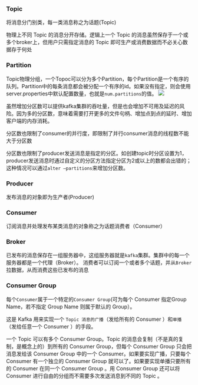 ### Topic
将消息分门别类，每一类消息称之为话题(Topic)

物理上不同 Topic 的消息分开存储。逻辑上一个 Topic 的消息虽然保存于一个或多个broker上，但用户只需指定消息的 Topic 即可生产或消费数据而不必关心数据存于何处

### Partition

Topic物理分组，一个Topoc可以分为多个Partition，每个Partition是一个有序的队列。Partition中的每条消息都会被分配一个有序的id。如果没有指定，则会使用server.properties中默认配置数量，也就是`num.partitions`的值。
![](https://raw.githubusercontent.com/hapiman/gorice/master/mq/kafka/imgs/anatomy.png)

虽然增加分区数可以提供kafka集群的吞吐量，但是也会增加不可用及延迟的风险。因为多的分区数，意味着需要打开更多的文件句柄、增加点到点的延时、增加客户端的内存消耗。

分区数也限制了consumer的并行度，即限制了并行consumer消息的线程数不能大于分区数

分区数也限制了producer发送消息是指定的分区。如创建topic时分区设置为1，producer发送消息时通过自定义的分区方法指定分区为2或以上的数都会出错的；这种情况可以通过`alter –partitions`来增加分区数。

### Producer
发布消息的对象即为生产者(Producer)

### Consumer
订阅消息并处理发布某类消息的对象称之为话题消费者（Consumer）

### Broker
已发布的消息保存在一组服务器中，这组服务器就是`kafka`集群。集群中的每一个服务器都是一个代理（Broker）。
消费者可以订阅一个或者多个话题，并从`Broker`拉数据，从而消费这些已发布的消息

### Consumer Group

每个`Consumer`属于一个特定的`Consumer Group`(可为每个 Consumer 指定Group Name，若不指定 Group Name 则属于默认的 Group）。

这是 Kafka 用来实现一个 `Topic 消息的广播`（发给所有的 Consumer ）和`单播`（发给任意一个 Consumer ）的手段。

一个 Topic 可以有多个 Consumer Group。Topic 的消息会复制（不是真的复制，是概念上的）到所有的 Consumer Group，但每个 Consumer Group 只会把消息发给该 Consumer Group 中的一个 Consumer。如果要实现广播，只要每个 Consumer 有一个独立的 Consumer Group 就可以了。如果要实现单播只要所有的 Consumer 在同一个 Consumer Group 。用 Consumer Group 还可以将 Consumer 进行自由的分组而不需要多次发送消息到不同的 Topic 。
